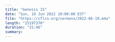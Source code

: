 ```yaml
---
title: "Genesis 15"
date: "Sun, 19 Jun 2022 10:00:00 EST"
file: "https://cflcn.org/sermons/2022-06-19.m4a"
length: "15197370"
duration: "31:46"
summary: 
---
```

